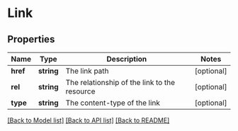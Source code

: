 # Link

## Properties
Name | Type | Description | Notes
------------ | ------------- | ------------- | -------------
**href** | **string** | The link path | [optional] 
**rel** | **string** | The relationship of the link to the resource | [optional] 
**type** | **string** | The content-type of the link | [optional] 

[[Back to Model list]](../README.md#documentation-for-models) [[Back to API list]](../README.md#documentation-for-api-endpoints) [[Back to README]](../README.md)


